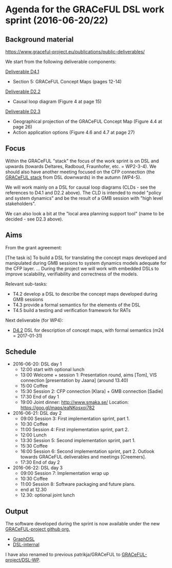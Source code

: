 # Agenda for the GRACeFUL DSL work sprint (2016-06-20/22)

## Background material

https://www.graceful-project.eu/publications/public-deliverables/

We start from the following deliverable components:

[Deliverable D4.1](https://seafile.idmt.de/seafhttp/files/0e55dbe0-0a68-4f16-bd4c-c83bf2fc78f2/D4.1.pdf)
* Section 5: GRACeFUL Concept Maps (pages 12-14)

[Deliverable D2.2](https://seafile.idmt.de/seafhttp/files/57576c02-12ee-4484-b167-be22cabf7f46/D2.2.pdf)
* Causal loop diagram (Figure 4 at page 15)

[Deliverable D2.3](https://seafile.idmt.de/seafhttp/files/23b6c4b0-7045-40da-8447-6b7029973e90/D2.3.pdf)
* Geographical projection of the GRACeFUL Concept Map (Figure 4.4 at page 26)
* Action application options (Figure 4.6 and 4.7 at page 27)

## Focus

Within the GRACeFUL "stack" the focus of the work sprint is on DSL and
upwards (towards Deltares, Radboud, Fraunhofer, etc. = WP2-3-4). We
should also have another meeting focused on the CFP connection (the
[GRACeFUL stack](https://www.graceful-project.eu/project-overview/methodology/) from DSL downwards) in the autumn (WP4-5).

We will work mainly on a DSL for causal loop diagrams (CLDs - see the
references to D4.1 and D2.2 above).  The CLD is intended to model
"policy and system dynamics" and be the result of a GMB session with
"high level stakeholders".

We can also look a bit at the "local area planning support tool"
(name to be decided - see D2.3 above).

## Aims

From the grant agreement:

  [The task is] To build a DSL for translating the concept maps
  developed and manipulated during GMB sessions to system dynamics
  models adequate for the CFP layer.
  ...
  During the project we will work with embedded DSLs to improve
  scalability, verifiability and correctness of the models.

Relevant sub-tasks:
* T4.2 develop a DSL to describe the concept maps developed during GMB sessions
* T4.3 provide a formal semantics for the elements of the DSL
* T4.5 build a testing and verification framework for RATs

Next deliverable (for WP4):
* [D4.2](../../deliverables/d4.2/) DSL for description of concept maps, with formal semantics (m24 = 2017-01-31)

## Schedule

* 2016-06-20: DSL day 1
    * 12:00 start with optional lunch
    * 13:00 Welcome + session 1: Presentation round, aims [Tom], VIS connection [presentation by Jaana] (around 13.40)
    * 15:00 Coffee
    * 15:30 Session 2: CFP connection [Klara] + GMB connection [Sadie]
    * 17:30 End of day 1
    * 19:00 Joint dinner: http://www.smaka.se/ Location: https://goo.gl/maps/eaNKosxoi782
* 2016-06-21: DSL day 2
    * 09:00 Session 3: First implementation sprint, part 1.
    * 10:30 Coffee
    * 11:00 Session 4: First implementation sprint, part 2.
    * 12:00 Lunch
    * 13:30 Session 5: Second implementation sprint, part 1.
    * 15:30 Coffee
    * 16:00 Session 6: Second implementation sprint, part 2. Outlook towards GRACeFUL deliverables and meetings [Creemers].
    * 17:30 End of day 2
* 2016-06-22: DSL day 3
    * 09:00 Session 7: Implementation wrap up
    * 10:30 Coffee
    * 11:00 Session 8: Software packaging and future plans.
    * end at 12.30
    * 12.30: optional joint lunch

## Output

The software developed during the sprint is now available under the new [GRACeFUL-project github org.](https://github.com/GRACeFUL-project)
* [GraphDSL](https://github.com/GRACeFUL-project/GraphDSL)
* [DSL-internal](https://github.com/GRACeFUL-project/DSL-internal)

I have also renamed to previous patrikja/GRACeFUL to [GRACeFUL-project/DSL-WP](https://github.com/GRACeFUL-project/DSL-WP).
